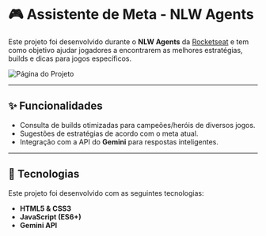 # 🎮 Assistente de Meta - NLW Agents

Este projeto foi desenvolvido durante o **NLW Agents** da [Rocketseat](https://www.rocketseat.com.br/) e tem como objetivo ajudar jogadores a encontrarem as melhores estratégias, builds e dicas para jogos específicos.  

![Página do Projeto](https://hugocaixeta7.github.io/nlw-rocketseat/)

---

## ✨ Funcionalidades

- Consulta de builds otimizadas para campeões/heróis de diversos jogos.  
- Sugestões de estratégias de acordo com o meta atual.  
- Integração com a API do **Gemini** para respostas inteligentes.  

---

## 🚀 Tecnologias

Este projeto foi desenvolvido com as seguintes tecnologias:

- **HTML5 & CSS3**  
- **JavaScript (ES6+)**    
- **Gemini API**  





